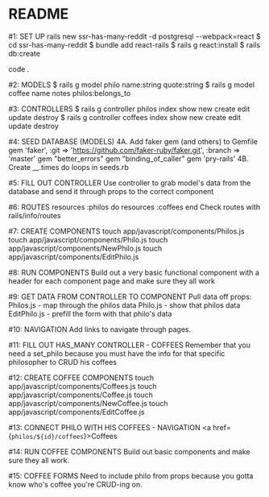 # README
#1: SET UP
  rails new ssr-has-many-reddit -d postgresql --webpack=react
  $ cd ssr-has-many-reddit
  $ bundle add react-rails
  $ rails g react:install
  $ rails db:create

  code .

#2: MODELS
  $ rails g model philo name:string quote:string 
  $ rails g model coffee name notes philos:belongs_to

#3: CONTROLLERS
  $ rails g controller philos index show new create edit update destroy
  $ rails g controller coffees index show new create edit update destroy

#4: SEED DATABASE (MODELS)
  4A. Add faker gem (and others) to Gemfile
    gem 'faker', :git => 'https://github.com/faker-ruby/faker.git', :branch => 
      'master'
    gem "better_errors"
    gem "binding_of_caller"
    gem 'pry-rails'
  4B. Create __.times do loops in seeds.rb

#5: FILL OUT CONTROLLER
  Use controller to grab model's data from the database and send
  it through props to the correct component

#6: ROUTES 
    resources :philos do
    resources :coffees 
    end
  Check routes with rails/info/routes

#7: CREATE COMPONENTS
  touch app/javascript/components/Philos.js
  touch app/javascript/components/Philo.js
  touch app/javascript/components/NewPhilo.js
  touch app/javascript/components/EditPhilo.js

#8: RUN COMPONENTS
  Build out a very basic functional component with a header 
  for each component page and make sure they all work

#9: GET DATA FROM CONTROLLER TO COMPONENT
  Pull data off props: 
  Philos.js - map through the philos data
  Philo.js - show that philos data
  EditPhilo.js - prefill the form with that philo's data
  
#10: NAVIGATION
  Add links to navigate through pages.
  
#11: FILL OUT HAS_MANY CONTROLLER - COFFEES
  Remember that you need a set_philo because you must have the 
  info for that specific philosopher to CRUD his coffees

#12: CREATE COFFEE COMPONENTS
  touch app/javascript/components/Coffees.js
  touch app/javascript/components/Coffee.js
  touch app/javascript/components/NewCoffee.js
  touch app/javascript/components/EditCoffee.js

#13: CONNECT PHILO WITH HIS COFFEES - NAVIGATION
  <a href={`philos/${id}/coffees`}>Coffees</a>

#14: RUN COFFEE COMPONENTS
  Build out basic components and make sure they all work.

#15: COFFEE FORMS
  Need to include philo from props because you gotta
  know who's coffee you're CRUD-ing on.
